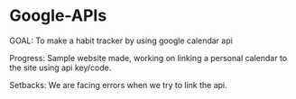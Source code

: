 # Google-APIs
GOAL: To make a habit tracker by using google calendar api

Progress: Sample website made, working on linking a personal calendar to the site using api key/code.

Setbacks: We are facing errors when we try to link the api.
